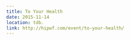 ```yaml
---
title: To Your Health
date: 2015-11-14
location: tdb.
link: http://hipwf.com/event/to-your-health/
---
```


